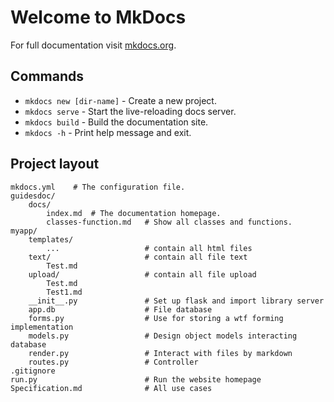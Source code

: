 # Welcome to MkDocs

For full documentation visit [mkdocs.org](https://www.mkdocs.org).

## Commands

- `mkdocs new [dir-name]` - Create a new project.
- `mkdocs serve` - Start the live-reloading docs server.
- `mkdocs build` - Build the documentation site.
- `mkdocs -h` - Print help message and exit.

## Project layout

    mkdocs.yml    # The configuration file.
    guidesdoc/
        docs/
            index.md  # The documentation homepage.
            classes-function.md   # Show all classes and functions.
    myapp/
        templates/
            ...                   # contain all html files
        text/                     # contain all file text
            Test.md
        upload/                   # contain all file upload
            Test.md
            Test1.md
        __init__.py               # Set up flask and import library server
        app.db                    # File database
        forms.py                  # Use for storing a wtf forming implementation
        models.py                 # Design object models interacting database
        render.py                 # Interact with files by markdown
        routes.py                 # Controller
    .gitignore
    run.py                        # Run the website homepage
    Specification.md              # All use cases
